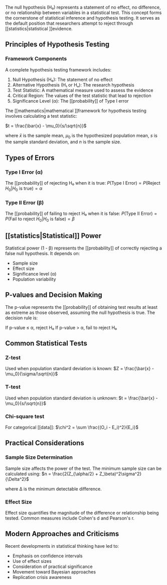 The null hypothesis (H₀) represents a statement of no effect, no difference, or no relationship between variables in a statistical test. This concept forms the cornerstone of statistical inference and hypothesis testing. It serves as the default position that researchers attempt to reject through [[statistics|statistical ]]evidence.

## Principles of Hypothesis Testing

### Framework Components

A complete hypothesis testing framework includes:

1. Null Hypothesis (H₀): The statement of no effect
2. Alternative Hypothesis (H₁ or Hₐ): The research hypothesis
3. Test Statistic: A mathematical measure used to assess the evidence
4. Critical Region: The values of the test statistic that lead to rejection
5. Significance Level (α): The [[probability]] of Type I error

The [[mathematics|mathematical ]]framework for hypothesis testing involves calculating a test statistic:

$t = \frac{\bar{x} - \mu_0}{s/\sqrt{n}}$

where $\bar{x}$ is the sample mean, $\mu_0$ is the hypothesized population mean, $s$ is the sample standard deviation, and $n$ is the sample size.

## Types of Errors

### Type I Error (α)

The [[probability]] of rejecting H₀ when it is true: $P(\text{Type I Error}) = P(\text{Reject } H_0 | H_0 \text{ is true}) = \alpha$

### Type II Error (β)

The [[probability]] of failing to reject H₀ when it is false: $P(\text{Type II Error}) = P(\text{Fail to reject } H_0 | H_0 \text{ is false}) = \beta$

## [[statistics|Statistical]] Power

Statistical power (1 - β) represents the [[probability]] of correctly rejecting a false null hypothesis. It depends on:

- Sample size
- Effect size
- Significance level (α)
- Population variability

## P-values and Decision Making

The p-value represents the [[probability]] of obtaining test results at least as extreme as those observed, assuming the null hypothesis is true. The decision rule is:

If p-value ≤ α, reject H₀ If p-value > α, fail to reject H₀

## Common Statistical Tests

### Z-test

Used when population standard deviation is known: $Z = \frac{\bar{x} - \mu_0}{\sigma/\sqrt{n}}$

### T-test

Used when population standard deviation is unknown: $t = \frac{\bar{x} - \mu_0}{s/\sqrt{n}}$

### Chi-square test

For categorical [[data]]: $\chi^2 = \sum \frac{(O_i - E_i)^2}{E_i}$

## Practical Considerations

### Sample Size Determination

Sample size affects the power of the test. The minimum sample size can be calculated using: $n = \frac{2(Z_{\alpha/2} + Z_\beta)^2\sigma^2}{\Delta^2}$

where Δ is the minimum detectable difference.

### Effect Size

Effect size quantifies the magnitude of the difference or relationship being tested. Common measures include Cohen's d and Pearson's r.

## Modern Approaches and Criticisms

Recent developments in statistical thinking have led to:

- Emphasis on confidence intervals
- Use of effect sizes
- Consideration of practical significance
- Movement toward Bayesian approaches
- Replication crisis awareness